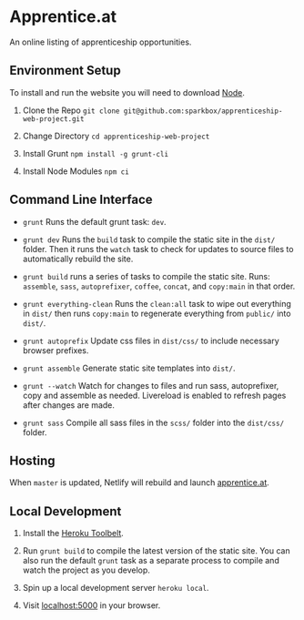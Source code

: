 # Apprentice.at

An online listing of apprenticeship opportunities.

## Environment Setup

To install and run the website you will need to download [Node](https://nodejs.org/download/).

1. Clone the Repo `git clone git@github.com:sparkbox/apprenticeship-web-project.git`

1. Change Directory `cd apprenticeship-web-project`

1. Install Grunt `npm install -g grunt-cli`

1. Install Node Modules `npm ci`

## Command Line Interface

* `grunt` Runs the default grunt task: `dev`.

* `grunt dev` Runs the `build` task to compile the static site in the `dist/` folder. Then it runs the `watch` task to check for updates to source files to automatically rebuild the site.

* `grunt build` runs a series of tasks to compile the static site. Runs:
  `assemble`, `sass`, `autoprefixer`, `coffee`, `concat`, and `copy:main` in that order.

* `grunt everything-clean` Runs the `clean:all` task to wipe out everything in `dist/` then runs `copy:main` to regenerate everything from `public/` into `dist/`.

* `grunt autoprefix` Update css files in `dist/css/` to include necessary browser prefixes.

* `grunt assemble` Generate static site templates into `dist/`.

* `grunt --watch` Watch for changes to files and run sass, autoprefixer, copy and assemble as needed. Livereload is enabled to refresh pages after changes are made.

* `grunt sass` Compile all sass files in the `scss/` folder into the `dist/css/` folder.

## Hosting

When `master` is updated, Netlify will rebuild and launch [apprentice.at](http://apprentice.at).

## Local Development

1. Install the [Heroku Toolbelt](https://toolbelt.heroku.com/).

1. Run `grunt build` to compile the latest version of the static site. You can also run the default `grunt` task as a separate process to compile and watch the project as you develop.

1. Spin up a local development server `heroku local`.

1. Visit [localhost:5000](http://localhost:5000) in your browser.
